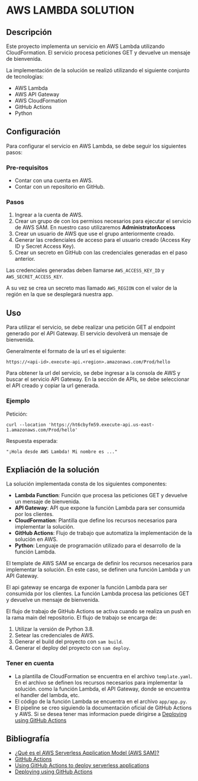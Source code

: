 # AWS LAMBDA SOLUTION

## Descripción
Este proyecto implementa un servicio en AWS Lambda utilizando CloudFormation. El servicio procesa peticiones GET y devuelve un mensaje de bienvenida.

La implementación de la solución se realizó utilizando el siguiente conjunto de tecnologías:
- AWS Lambda
- AWS API Gateway
- AWS CloudFormation
- GitHub Actions
- Python

## Configuración
Para configurar el servicio en AWS Lambda, se debe seguir los siguientes pasos:

### Pre-requisitos
- Contar con una cuenta en AWS.
- Contar con un repositorio en GitHub.
  
### Pasos
1. Ingrear a la cuenta de AWS.
2. Crear un grupo de con los permisos necesarios para ejecutar el servicio de AWS SAM. En nuestro caso utilizaremos **AdministratorAccess**
3. Crear un usuario de AWS que use el grupo anteriormente creado.
4. Generar las credenciales de acceso para el usuario creado (Access Key ID y Secret Access Key).
5. Crear un secreto en GitHub con las credenciales generadas en el paso anterior.

Las credenciales generadas deben llamarse `AWS_ACCESS_KEY_ID` y `AWS_SECRET_ACCESS_KEY`.

A su vez se crea un secreto mas llamado `AWS_REGION` con el valor de la región en la que se desplegará nuestra app.

## Uso
Para utilizar el servicio, se debe realizar una petición GET al endpoint generado por el API Gateway. El servicio devolverá un mensaje de bienvenida.

Generalmente el formato de la url es el siguiente:
```
https://<api-id>.execute-api.<region>.amazonaws.com/Prod/hello
```

Para obtener la url del servicio, se debe ingresar a la consola de AWS y buscar el servicio API Gateway. En la sección de APIs, se debe seleccionar el API creado y copiar la url generada.

### Ejemplo
Petición:
```
curl --location 'https://ht6cbyfm59.execute-api.us-east-1.amazonaws.com/Prod/hello'
```

Respuesta esperada:
```
"¡Hola desde AWS Lambda! Mi nombre es ..."
```

## Expliación de la solución
La solución implementada consta de los siguientes componentes:
- **Lambda Function**: Función que procesa las peticiones GET y devuelve un mensaje de bienvenida.
- **API Gateway**: API que expone la función Lambda para ser consumida por los clientes.
- **CloudFormation**: Plantilla que define los recursos necesarios para implementar la solución.
- **GitHub Actions**: Flujo de trabajo que automatiza la implementación de la solución en AWS.
- **Python**: Lenguaje de programación utilizado para el desarrollo de la función Lambda.

El template de AWS SAM se encarga de definir los recursos necesarios para implementar la solución. En este caso, se definen una función Lambda y un API Gateway.

El api gateway se encarga de exponer la función Lambda para ser consumida por los clientes. La función Lambda procesa las peticiones GET y devuelve un mensaje de bienvenida.

El flujo de trabajo de GitHub Actions se activa cuando se realiza un push en la rama main del repositorio. El flujo de trabajo se encarga de:
1. Utilizar la versión de Python 3.8.
2. Setear las credenciales de AWS.
3. Generar el build del proyecto con `sam build`.
4. Generar el deploy del proyecto con `sam deploy`.

### Tener en cuenta
- La plantilla de CloudFormation se encuentra en el archivo `template.yaml`.
  En el archivo se definen los recursos necesarios para implementar la solución.
  como la función Lambda, el API Gateway, donde se encuentra el handler del lambda, etc.
- El código de la función Lambda se encuentra en el archivo `app/app.py`.
- El pipeline se creo siguiendo la documentación oficial de GitHub Actions y AWS. Si se desea tener mas informacion
puede dirigirse a [Deploying using GitHub Actions](https://docs.aws.amazon.com/serverless-application-model/latest/developerguide/deploying-using-github.html)

## Bibliografía
- [¿Qué es el AWS Serverless Application Model (AWS SAM)?](https://docs.aws.amazon.com/es_es/serverless-application-model/latest/developerguide/what-is-sam.html)
- [GitHub Actions](https://docs.github.com/es/actions/quickstart)
- [Using GitHub Actions to deploy serverless applications](https://aws.amazon.com/es/blogs/compute/using-github-actions-to-deploy-serverless-applications/)
- [Deploying using GitHub Actions]((https://docs.aws.amazon.com/serverless-application-model/latest/developerguide/deploying-using-github.html))
